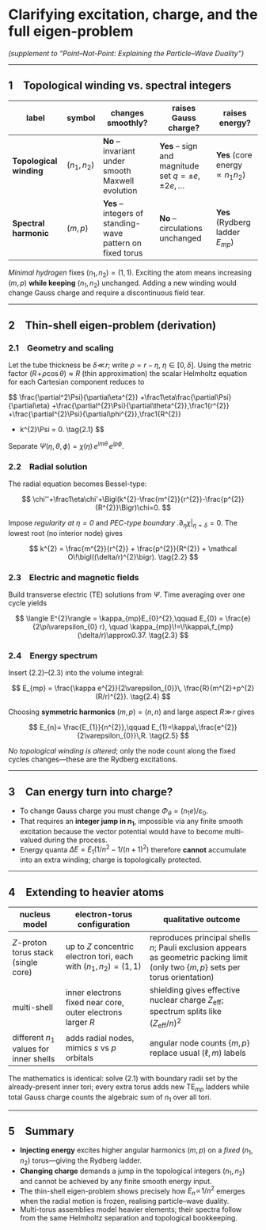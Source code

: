 # Clarifying excitation, charge, and the full eigen-problem
*(supplement to “Point–Not-Point: Explaining the Particle–Wave Duality”)*

---

## 1 Topological winding vs. spectral integers

| label | symbol | changes smoothly? | raises Gauss charge? | raises energy? |
|---|---|---|---|---|
| **Topological winding** | $(n_1,n_2)$ | **No** – invariant under smooth Maxwell evolution | **Yes** – sign and magnitude set $q=\pm e,\pm2e,\dots$ | **Yes** (core energy $\propto n_1n_2$) |
| **Spectral harmonic** | $(m,p)$ | **Yes** – integers of standing-wave pattern on fixed torus | **No** – circulations unchanged | **Yes** (Rydberg ladder $E_{mp}$) |

*Minimal hydrogen* fixes $(n_1,n_2)=(1,1)$.
Exciting the atom means increasing $(m,p)$ **while keeping** $(n_1,n_2)$ unchanged.
Adding a new winding would change Gauss charge and require a discontinuous field tear.

---

## 2 Thin-shell eigen-problem (derivation)

### 2.1 Geometry and scaling
Let the tube thickness be $\delta\!\ll\!r$; write $\rho=r-\eta$, $\eta\in[0,\delta]$.
Using the metric factor $(R\!+\! \rho\cos\theta)\approx R$ (thin approximation) the scalar Helmholtz equation for each Cartesian component reduces to

$$
\frac{\partial^2\Psi}{\partial\eta^{2}}
+\frac1\eta\frac{\partial\Psi}{\partial\eta}
+\frac{\partial^{2}\Psi}{\partial\theta^{2}}\,\frac1{r^{2}}
+\frac{\partial^{2}\Psi}{\partial\phi^{2}}\,\frac1{R^{2}}
+ k^{2}\Psi = 0. \tag{2.1}
$$

Separate
$\Psi(\eta,\theta,\phi) = \chi(\eta)\,e^{im\theta}\,e^{ip\phi}$.

### 2.2 Radial solution
The radial equation becomes Bessel-type:

$$
\chi''+\frac1\eta\chi'+\Bigl(k^{2}-\frac{m^{2}}{r^{2}}-\frac{p^{2}}{R^{2}}\Bigr)\chi=0.
$$

Impose *regularity at $\eta=0$* and *PEC-type boundary* $\bigl.\partial_\eta\chi\bigr|_{\eta=\delta}=0$.
The lowest root (no interior node) gives

$$
k^{2} = \frac{m^{2}}{r^{2}} + \frac{p^{2}}{R^{2}} + \mathcal O\!\bigl((\delta/r)^{2}\bigr). \tag{2.2}
$$

### 2.3 Electric and magnetic fields
Build transverse electric (TE) solutions from $\Psi$.
Time averaging over one cycle yields

$$
\langle E^{2}\rangle = \kappa_{mp}E_{0}^{2},\qquad
E_{0} = \frac{e}{2\pi\varepsilon_{0} r}, \quad
\kappa_{mp}\!=\!\kappa\,f_{mp}(\delta/r)\approx0.37. \tag{2.3}
$$

### 2.4 Energy spectrum
Insert (2.2)–(2.3) into the volume integral:

$$
E_{mp} = \frac{\kappa e^{2}}{2\varepsilon_{0}}\,
\frac{R}{m^{2}+p^{2}(R/r)^{2}}. \tag{2.4}
$$

Choosing **symmetric harmonics** $(m,p)=(n,n)$ and large aspect $R\!\gg\!r$ gives

$$
E_{n}= \frac{E_{1}}{n^{2}},\qquad
E_{1}=\kappa\,\frac{e^{2}}{2\varepsilon_{0}}\,R. \tag{2.5}
$$

*No topological winding is altered*; only the node count along the fixed cycles changes—these are the Rydberg excitations.

---

## 3 Can energy turn into charge?

* To change Gauss charge you must change $\Phi_\theta = (n_1 e)/\varepsilon_0$.
* That requires an **integer jump in $n_1$**, impossible via any finite smooth excitation because the vector potential would have to become multi-valued during the process.
* Energy quanta $\Delta E = E_{1}(1/n^{2}-1/(n+1)^{2})$ therefore **cannot** accumulate into an extra winding; charge is topologically protected.

---

## 4 Extending to heavier atoms

| nucleus model | electron-torus configuration | qualitative outcome |
|---|---|---|
| $Z$-proton torus stack (single core) | up to $Z$ concentric electron tori, each with $(n_1,n_2)=(1,1)$ | reproduces principal shells $n$; Pauli exclusion appears as geometric packing limit (only two $\{m,p\}$ sets per torus orientation) |
| multi-shell | inner electrons fixed near core, outer electrons larger $R$ | shielding gives effective nuclear charge $Z_{\text{eff}}$; spectrum splits like $(Z_{\text{eff}}/n)^{2}$ |
| different $n_1$ values for inner shells | adds radial nodes, mimics $s$ vs $p$ orbitals | angular node counts $\{m,p\}$ replace usual $(\ell,m)$ labels |

The mathematics is identical: solve (2.1) with boundary radii set by the already-present inner tori; every extra torus adds new TE$_{mp}$ ladders while total Gauss charge counts the algebraic sum of $n_1$ over all tori.

---

## 5 Summary

* **Injecting energy** excites higher angular harmonics $(m,p)$ on a *fixed* $(n_1,n_2)$ torus—giving the Rydberg ladder.
* **Changing charge** demands a jump in the topological integers $(n_1,n_2)$ and cannot be achieved by any finite smooth energy input.
* The thin-shell eigen-problem shows precisely how $E_{n}\!\propto\!1/n^{2}$ emerges when the radial motion is frozen, realising particle–wave duality.
* Multi-torus assemblies model heavier elements; their spectra follow from the same Helmholtz separation and topological bookkeeping.
